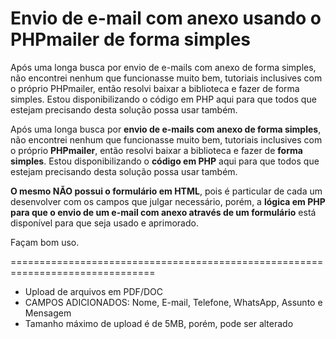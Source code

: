 # Envio de e-mail com anexo usando o PHPmailer de forma simples
Após uma longa busca por envio de e-mails com anexo de forma simples, não encontrei nenhum que funcionasse muito bem, tutoriais inclusives com o próprio PHPmailer, então resolvi baixar a biblioteca e fazer de forma simples. Estou disponibilizando o código em PHP aqui para que todos que estejam precisando desta solução possa usar também.


Após uma longa busca por <strong>envio de e-mails com anexo de forma simples</strong>, não encontrei nenhum que funcionasse muito bem, tutoriais inclusives com o próprio <strong>PHPmailer</strong>, então resolvi baixar a biblioteca e fazer de <strong>forma simples</strong>. Estou disponibilizando o <strong>código em PHP</strong> aqui para que todos que estejam precisando desta solução possa usar também.

<strong>O mesmo NÃO possui o formulário em HTML</strong>, pois é particular de cada um desenvolver com os campos que julgar necessário, porém, a <strong>lógica em PHP para que o envio de um e-mail com anexo através de um formulário</strong> está disponível para que seja usado e aprimorado.

Façam bom uso.

===============================================================================
* Upload de arquivos em PDF/DOC
* CAMPOS ADICIONADOS: Nome, E-mail, Telefone, WhatsApp, Assunto e Mensagem
* Tamanho máximo de upload é de 5MB, porém, pode ser alterado
